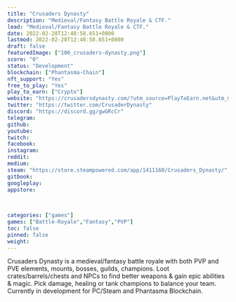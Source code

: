 ```yaml
---
title: "Crusaders Dynasty"
description: "Medieval/Fantasy Battle Royale & CTF."
lead: "Medieval/Fantasy Battle Royale & CTF."
date: 2022-02-28T12:48:58.651+0800
lastmod: 2022-02-28T12:48:58.651+0800
draft: false
featuredImage: ["100_crusaders-dynasty.png"]
score: "0"
status: "Development"
blockchain: ["Phantasma-Chain"]
nft_support: "Yes"
free_to_play: "Yes"
play_to_earn: ["Crypto"]
website: "https://crusadersdynasty.com/?utm_source=PlayToEarn.net&utm_medium=organic&utm_campaign=gamepage"
twitter: "https://twitter.com/CrusaderDynasty"
discord: "https://discord.gg/gwGRcCr"
telegram: 
github: 
youtube: 
twitch: 
facebook: 
instagram: 
reddit: 
medium: 
steam: "https://store.steampowered.com/app/1411160/Crusaders_Dynasty/"
gitbook: 
googleplay: 
appstore: 

  
    
categories: ["games"]
games: ["Battle-Royale","Fantasy","PVP"]
toc: false
pinned: false
weight: 
---
```

Crusaders Dynasty is a medieval/fantasy battle royale with both PVP and PVE elements, mounts, bosses, guilds, champions. Loot crates/barrels/chests and NPCs to find better weapons &amp; gain epic abilities &amp; magic. Pick damage, healing or tank champions to balance your team. Currently in development for PC/Steam and Phantasma Blockchain.